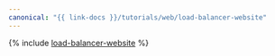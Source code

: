 ```yaml
---
canonical: "{{ link-docs }}/tutorials/web/load-balancer-website"
---
```


{% include [load-balancer-website](../../_tutorials/infrastructure/load-balancer-website.md) %}
